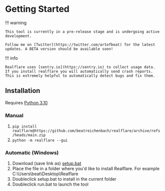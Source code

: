 # Getting Started

!!! warning

    This tool is currently in a pre-release stage and is undergoing active development.

    Follow me on [Twitter](https://twitter.com/artofbeat) for the latest updates. A BETA version should be available soon!


!!! info

    Realflare uses [sentry.io](https://sentry.io) to collect usage data. If you install realflare you will automatically send crash reports. This is extremely helpful to automatically detect bugs and fix them.

## Installation

Requires [Python 3.10](https://www.python.org/downloads/windows)

### Manual
1. `pip install realflare@https://github.com/beatreichenbach/realflare/archive/refs/heads/main.zip`
2. `python -m realflare --gui`

### Automatic (Windows)
1. Download (save link as) [setup.bat](https://raw.githubusercontent.com/beatreichenbach/realflare/main/setup.bat)
2. Place the file in a folder where you'd like to install Realflare. For example C:\Users\beat\Desktop\Realflare
3. Doubleclick setup.bat to install in the current folder
4. Doubleclick run.bat to launch the tool
